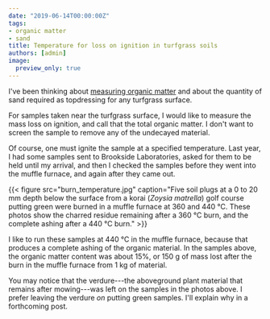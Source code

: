 ```yaml
---
date: "2019-06-14T00:00:00Z"
tags:
- organic matter
- sand
title: Temperature for loss on ignition in turfgrass soils
authors: [admin]
image:
  preview_only: true
---
```


I've been thinking about [measuring organic matter](https://www.asianturfgrass.com/2019-06-10-measuring-organic-matter/) and about the quantity of sand required as topdressing for any turfgrass surface.

For samples taken near the turfgrass surface, I would like to measure the mass loss on ignition, and call that the total organic matter. I don't want to screen the sample to remove any of the undecayed material.

Of course, one must ignite the sample at a specified temperature. Last year, I had some samples sent to Brookside Laboratories, asked for them to be held until my arrival, and then I checked the samples before they went into the muffle furnace, and again after they came out.

{{< figure src="burn_temperature.jpg" caption="Five soil plugs at a 0 to 20 mm depth below the surface from a korai (*Zoysia matrella*) golf course putting green were burned in a muffle furnace at 360 and 440 °C. These photos show the charred residue remaining after a 360 °C burn, and the complete ashing after a 440 °C burn." >}} 

I like to run these samples at 440 °C in the muffle furnace, because that produces a complete ashing of the organic material. In the samples above, the organic matter content was about 15%, or 150 g of mass lost after the burn in the muffle furnace from 1 kg of material.

You may notice that the verdure---the aboveground plant material that remains after mowing---was left on the samples in the photos above. I prefer leaving the verdure *on* putting green samples. I'll explain why in a forthcoming post.
